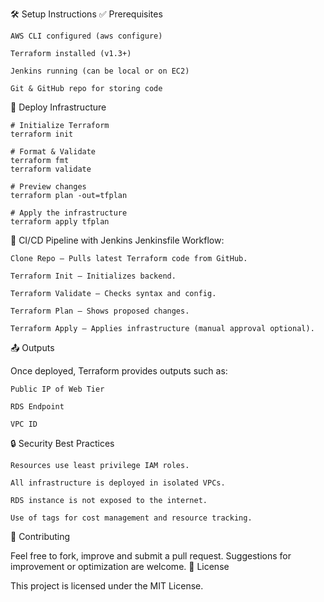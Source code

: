

🛠️ Setup Instructions
✅ Prerequisites

    AWS CLI configured (aws configure)

    Terraform installed (v1.3+)

    Jenkins running (can be local or on EC2)

    Git & GitHub repo for storing code

🚀 Deploy Infrastructure
```
# Initialize Terraform
terraform init

# Format & Validate
terraform fmt
terraform validate

# Preview changes
terraform plan -out=tfplan

# Apply the infrastructure
terraform apply tfplan
```

🔄 CI/CD Pipeline with Jenkins
Jenkinsfile Workflow:

    Clone Repo – Pulls latest Terraform code from GitHub.

    Terraform Init – Initializes backend.

    Terraform Validate – Checks syntax and config.

    Terraform Plan – Shows proposed changes.

    Terraform Apply – Applies infrastructure (manual approval optional).

📤 Outputs

Once deployed, Terraform provides outputs such as:

    Public IP of Web Tier

    RDS Endpoint

    VPC ID

🔒 Security Best Practices

    Resources use least privilege IAM roles.

    All infrastructure is deployed in isolated VPCs.

    RDS instance is not exposed to the internet.

    Use of tags for cost management and resource tracking.

🙌 Contributing

Feel free to fork, improve and submit a pull request. Suggestions for improvement or optimization are welcome.
📄 License

This project is licensed under the MIT License.





